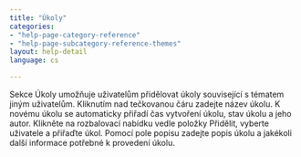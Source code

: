 ```yaml
---
title: "Úkoly"
categories:
- "help-page-category-reference"
- "help-page-subcategory-reference-themes"
layout: help-detail
language: cs

---
```


Sekce Úkoly umožňuje uživatelům přidělovat úkoly související s tématem jiným uživatelům. Kliknutím nad tečkovanou čáru zadejte název úkolu. K novému úkolu se automaticky přiřadí čas vytvoření úkolu, stav úkolu a jeho autor. Klikněte na rozbalovací nabídku vedle položky Přidělit, vyberte uživatele a přiřaďte úkol. Pomocí pole popisu zadejte popis úkolu a jakékoli další informace potřebné k provedení úkolu.
